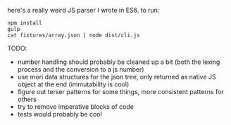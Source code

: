 here's a really weird JS parser I wrote in ES6. to run:

```
npm install
gulp
cat fixtures/array.json | node dist/cli.js
```

TODO:

* number handling should probably be cleaned up a bit (both the lexing process and the conversion to a js number)
* use mori data structures for the json tree, only returned as native JS object at the end (immutability is cool)
* figure out terser patterns for some things, more consistent patterns for others
* try to remove imperative blocks of code
* tests would probably be cool
